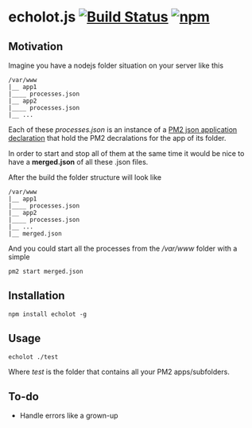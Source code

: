 # echolot.js [![Build Status](https://travis-ci.org/tomaszbrue/echolot.js.svg?branch=master)](https://travis-ci.org/tomaszbrue/echolot.js) [![npm](https://img.shields.io/badge/npm-1.0.2-blue.svg)](https://www.npmjs.com/package/echolot)

## Motivation

Imagine you have a nodejs folder situation on your server like this

```
/var/www
|__ app1
|____ processes.json
|__ app2
|____ processes.json
|__ ...
```

Each of these _processes.json_ is an instance of a [PM2 json application declaration](https://github.com/Unitech/PM2/blob/master/ADVANCED_README.md#json-app-declaration) that hold the PM2 decralations for the app of its folder.

In order to start and stop all of them at the same time it would be nice to have a **merged.json** of all these .json files.

After the build the folder structure will look like

```
/var/www
|__ app1
|____ processes.json
|__ app2
|____ processes.json
|__ ...
|__ merged.json
```

And you could start all the processes from the _/var/www_ folder with a simple

```
pm2 start merged.json
```

## Installation

```
npm install echolot -g
```

## Usage

```
echolot ./test
```

Where *test* is the folder that contains all your PM2 apps/subfolders.

## To-do

* Handle errors like a grown-up
